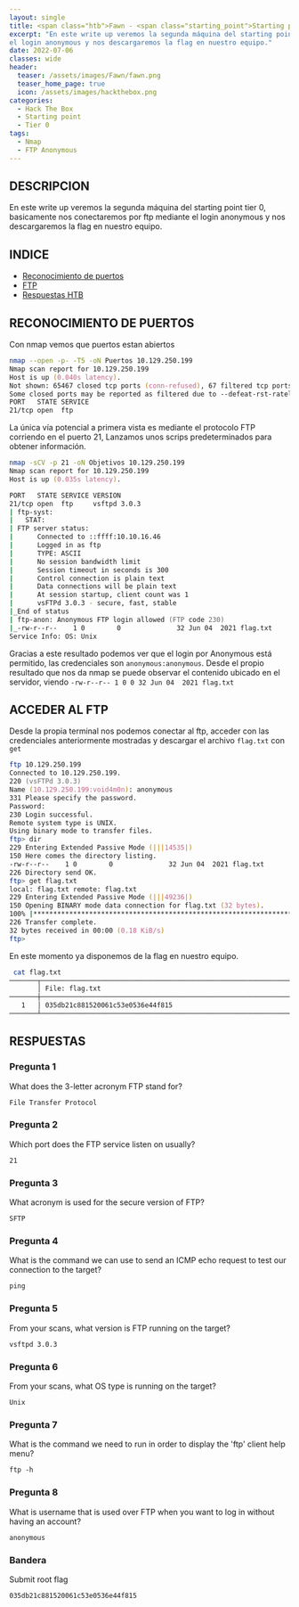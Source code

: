 ```yaml
---
layout: single	
title: <span class="htb">Fawn - <span class="starting_point">Starting point</span> - Hack The Box</span>
excerpt: "En este write up veremos la segunda máquina del starting point tier 0, basicamente nos conectaremos por ftp mediante
el login anonymous y nos descargaremos la flag en nuestro equipo."
date: 2022-07-06
classes: wide
header:
  teaser: /assets/images/Fawn/fawn.png
  teaser_home_page: true
  icon: /assets/images/hackthebox.png
categories:
  - Hack The Box
  - Starting point
  - Tier 0
tags: 
  - Nmap
  - FTP Anonymous
---
```


## DESCRIPCION

En este write up veremos la segunda máquina del starting point tier 0, basicamente nos conectaremos por ftp mediante 
el login anonymous y nos descargaremos la flag en nuestro equipo.

## INDICE

- [Reconocimiento de puertos](#reconocimiento-de-puertos)
- [FTP](#acceder-al-ftp)
- [Respuestas HTB](#respuestas)

## RECONOCIMIENTO DE PUERTOS


Con nmap vemos que puertos estan abiertos

```zsh
nmap --open -p- -T5 -oN Puertos 10.129.250.199
Nmap scan report for 10.129.250.199
Host is up (0.040s latency).
Not shown: 65467 closed tcp ports (conn-refused), 67 filtered tcp ports (no-response)
Some closed ports may be reported as filtered due to --defeat-rst-ratelimit
PORT   STATE SERVICE
21/tcp open  ftp

```
La única vía potencial a primera vista es mediante el protocolo FTP corriendo en el puerto 21, Lanzamos unos scrips predeterminados para obtener información.

```zsh
nmap -sCV -p 21 -oN Objetivos 10.129.250.199
Nmap scan report for 10.129.250.199
Host is up (0.035s latency).

PORT   STATE SERVICE VERSION
21/tcp open  ftp     vsftpd 3.0.3
| ftp-syst: 
|   STAT: 
| FTP server status:
|      Connected to ::ffff:10.10.16.46
|      Logged in as ftp
|      TYPE: ASCII
|      No session bandwidth limit
|      Session timeout in seconds is 300
|      Control connection is plain text
|      Data connections will be plain text
|      At session startup, client count was 1
|      vsFTPd 3.0.3 - secure, fast, stable
|_End of status
| ftp-anon: Anonymous FTP login allowed (FTP code 230)
|_-rw-r--r--    1 0        0              32 Jun 04  2021 flag.txt
Service Info: OS: Unix

```
Gracias a este resultado podemos ver que el login por Anonymous está permitido, las credenciales son `anonymous:anonymous`. Desde el propio resultado que nos da nmap se puede observar el contenido 
ubicado en el servidor, viendo `-rw-r--r-- 1 0 0 32 Jun 04  2021 flag.txt`

## ACCEDER AL FTP

Desde la propia terminal nos podemos conectar al ftp, acceder con las credenciales anteriormente mostradas y descargar el archivo `flag.txt` con `get`

```zsh
ftp 10.129.250.199
Connected to 10.129.250.199.
220 (vsFTPd 3.0.3)
Name (10.129.250.199:void4m0n): anonymous
331 Please specify the password.
Password: 
230 Login successful.
Remote system type is UNIX.
Using binary mode to transfer files.
ftp> dir
229 Entering Extended Passive Mode (|||14535|)
150 Here comes the directory listing.
-rw-r--r--    1 0        0              32 Jun 04  2021 flag.txt
226 Directory send OK.
ftp> get flag.txt
local: flag.txt remote: flag.txt
229 Entering Extended Passive Mode (|||49236|)
150 Opening BINARY mode data connection for flag.txt (32 bytes).
100% |******************************************************************************************************************************************************************|    32        0.37 KiB/s    00:00 ETA
226 Transfer complete.
32 bytes received in 00:00 (0.18 KiB/s)
ftp> 

```
En este momento ya disponemos de la flag en nuestro equipo.

```zsh
 cat flag.txt
───────┬───────────────────────────────────────────────────────────────────────────────────────────────────────────────────────────────────────────────────────────────────────────────────────────────────────
       │ File: flag.txt
───────┼───────────────────────────────────────────────────────────────────────────────────────────────────────────────────────────────────────────────────────────────────────────────────────────────────────
   1   │ 035db21c881520061c53e0536e44f815
───────┴───────────────────────────────────────────────────────────────────────────────────────────────────────────────────────────────────────────────────────────────────────────────────────────────────────
```

## RESPUESTAS

### Pregunta 1

What does the 3-letter acronym FTP stand for?

`File Transfer Protocol`

### Pregunta 2

Which port does the FTP service listen on usually?

`21`

### Pregunta 3

What acronym is used for the secure version of FTP?

`SFTP`

### Pregunta 4

What is the command we can use to send an ICMP echo request to test our connection to the target?

`ping` 

### Pregunta 5

From your scans, what version is FTP running on the target?


`vsftpd 3.0.3`

### Pregunta 6

From your scans, what OS type is running on the target? 

`Unix`

### Pregunta 7

What is the command we need to run in order to display the 'ftp' client help menu?

`ftp -h`

### Pregunta 8

What is username that is used over FTP when you want to log in without having an account?

`anonymous`

### Bandera

Submit root flag

`035db21c881520061c53e0536e44f815 `

